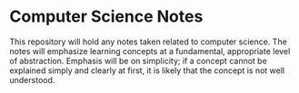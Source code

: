 # Computer Science Notes

This repository will hold any notes taken related to computer science. The notes will emphasize learning concepts at a fundamental, appropriate level of abstraction. Emphasis will be on simplicity; if a concept cannot be explained simply and clearly at first, it is likely that the concept is not well understood.